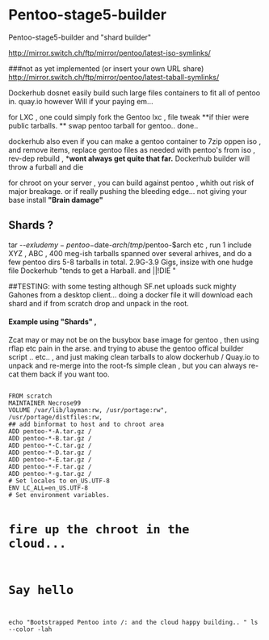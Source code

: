 # Pentoo-stage5-builder
Pentoo-stage5-builder and "shard builder"

http://mirror.switch.ch/ftp/mirror/pentoo/latest-iso-symlinks/

###not as yet implemented  (or insert your own URL share) <http://mirror.switch.ch/ftp/mirror/pentoo/latest-taball-symlinks/>

Dockerhub dosnet easily build such large files containers to fit all of pentoo in. quay.io however Will if your paying em... 

for LXC , one could simply fork the Gentoo lxc , file tweak **if thier were public tarballs. ** swap pentoo tarball for gentoo.. 
done.. 

dockerhub also even if you can make a gentoo container to 7zip oppen iso , and remove items, replace gentoo files as needed with pentoo's from iso , rev-dep rebuild , ***wont always get quite that far.** Dockerhub builder will throw a furball and die 


for chroot on your server , you can build against pentoo , whith out  risk of major breakage. or if really pushing the bleeding edge... not giving your base install **"Brain damage"** 

## Shards ? 
 tar --$exlude my-pentoo-$date-$arch /tmp/$pentoo-$arch etc  , run 1 include XYZ , ABC , 
 400 meg-ish tarballs spanned over several arhives, and do a few pentoo dirs 5-8 tarballs in total. 
 2.9G-3.9 Gigs, insize with one hudge file Dockerhub "tends to get a Harball. and ||!DIE "
 
##TESTING: with some testing although SF.net uploads suck mighty Gahones from a desktop client... 
doing a docker file it will download each shard and if from scratch drop and unpack in the root. 


#### Example using "Shards"  , 
Zcat may or may not be on the busybox base image for gentoo , then using rflap etc pain in the arse. and trying to abuse the gentoo offical builder script .. etc..  , and just making clean tarballs to alow dockerhub / Quay.io to unpack and re-merge into the root-fs simple clean , but you can always re-cat them back if you want too. 

<code>
FROM scratch
MAINTAINER Necrose99
VOLUME /var/lib/layman:rw, /usr/portage:rw", /usr/portage/distfiles:rw, 
## add binformat to host and to chroot area 
ADD pentoo-*-A.tar.gz /
ADD pentoo-*-B.tar.gz /
ADD pentoo-*-C.tar.gz /
ADD pentoo-*-D.tar.gz /
ADD pentoo-*-E.tar.gz /
ADD pentoo-*-F.tar.gz /
ADD pentoo-*-g.tar.gz /
# Set locales to en_US.UTF-8
ENV LC_ALL=en_US.UTF-8
# Set environment variables.

# fire up the chroot in the cloud... 
# Say hello
echo "Bootstrapped  Pentoo  into /:   and the cloud happy building.. "
ls --color -lah
</code>

